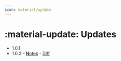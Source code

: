```yaml
---
icon: material/update
---
```


# :material-update: Updates

* 1.0.1
* 1.0.2 - [Notes](https://store.steampowered.com/news/app/2515020?emclan=103582791474676603&emgid=4545912721046242416) - [Diff](steam_v102.html)
